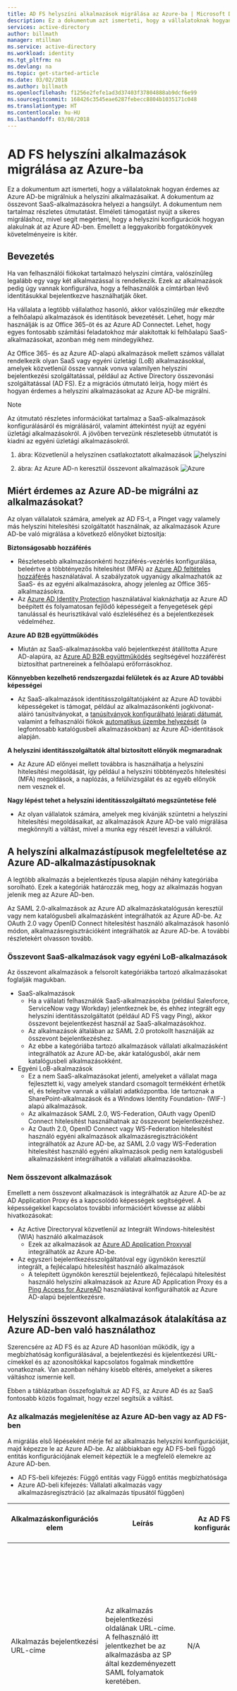 ```yaml
---
title: AD FS helyszíni alkalmazások migrálása az Azure-ba | Microsoft Docs
description: Ez a dokumentum azt ismerteti, hogy a vállalatoknak hogyan érdemes az Azure AD-be migrálniuk a helyszíni alkalmazásaikat, és kifejezetten az összevont SaaS-alkalmazásaikat.
services: active-directory
author: billmath
manager: mtillman
ms.service: active-directory
ms.workload: identity
ms.tgt_pltfrm: na
ms.devlang: na
ms.topic: get-started-article
ms.date: 03/02/2018
ms.author: billmath
ms.openlocfilehash: f1256e2fefe1ad3d37403f37804888ab9dcf6e99
ms.sourcegitcommit: 168426c3545eae6287febecc8804b1035171c048
ms.translationtype: HT
ms.contentlocale: hu-HU
ms.lasthandoff: 03/08/2018
---
```

# <a name="migrate-ad-fs-on-premises-apps-to-azure"></a>AD FS helyszíni alkalmazások migrálása az Azure-ba 

Ez a dokumentum azt ismerteti, hogy a vállalatoknak hogyan érdemes az Azure AD-be migrálniuk a helyszíni alkalmazásaikat.  A dokumentum az összevont SaaS-alkalmazásokra helyezi a hangsúlyt.  A dokumentum nem tartalmaz részletes útmutatást.  Elméleti támogatást nyújt a sikeres migráláshoz, mivel segít megérteni, hogy a helyszíni konfigurációk hogyan alakulnak át az Azure AD-ben. Emellett a leggyakoribb forgatókönyvek követelményeire is kitér.

## <a name="introduction"></a>Bevezetés

Ha van felhasználói fiókokat tartalmazó helyszíni címtára, valószínűleg legalább egy vagy két alkalmazással is rendelkezik.  Ezek az alkalmazások pedig úgy vannak konfigurálva, hogy a felhasználók a címtárban lévő identitásukkal bejelentkezve használhatják őket.

Ha vállalata a legtöbb vállalathoz hasonló, akkor valószínűleg már elkezdte a felhőalapú alkalmazások és identitások bevezetését.  Lehet, hogy már használják is az Office 365-öt és az Azure AD Connectet.  Lehet, hogy egyes fontosabb számítási feladatokhoz már alakítottak ki felhőalapú SaaS-alkalmazásokat, azonban még nem mindegyikhez.  

Az Office 365- és az Azure AD-alapú alkalmazások mellett számos vállalat rendelkezik olyan SaaS vagy egyéni üzletági (LoB) alkalmazásokkal, amelyek közvetlenül össze vannak vonva valamilyen helyszíni bejelentkezési szolgáltatással, például az Active Directory összevonási szolgáltatással (AD FS).  Ez a migrációs útmutató leírja, hogy miért és hogyan érdemes a helyszíni alkalmazásokat az Azure AD-be migrálni.

>[!NOTE]
>Az útmutató részletes információkat tartalmaz a SaaS-alkalmazások konfigurálásáról és migrálásáról, valamint áttekintést nyújt az egyéni üzletági alkalmazásokról.  A jövőben tervezünk részletesebb útmutatót is kiadni az egyéni üzletági alkalmazásokról.

1. ábra: Közvetlenül a helyszínen csatlakoztatott alkalmazások ![helyszíni](media/migrate-adfs-apps-to-azure/migrate1.png)

2. ábra: Az Azure AD-n keresztül összevont alkalmazások ![Azure](media/migrate-adfs-apps-to-azure/migrate2.png)

## <a name="why-migrate-apps-to-azure-ad"></a>Miért érdemes az Azure AD-be migrálni az alkalmazásokat?

Az olyan vállalatok számára, amelyek az AD FS-t, a Pinget vagy valamely más helyszíni hitelesítési szolgáltatót használnak, az alkalmazások Azure AD-be való migrálása a következő előnyöket biztosítja:

**Biztonságosabb hozzáférés**
- Részletesebb alkalmazásonkénti hozzáférés-vezérlés konfigurálása, beleértve a többtényezős hitelesítést (MFA) az [Azure AD feltételes hozzáférés](https://docs.microsoft.com/azure/active-directory/active-directory-conditional-access-azure-portal) használatával.  A szabályzatok ugyanúgy alkalmazhatók az SaaS- és az egyéni alkalmazásokra, ahogy jelenleg az Office 365-alkalmazásokra.
- Az [Azure AD Identity Protection](https://docs.microsoft.com/azure/active-directory/active-directory-identityprotection) használatával kiaknázhatja az Azure AD beépített és folyamatosan fejlődő képességeit a fenyegetések gépi tanulással és heurisztikával való észleléséhez és a bejelentkezések védelméhez.

**Azure AD B2B együttműködés**
- Miután az SaaS-alkalmazásokba való bejelentkezést átállította Azure AD-alapúra, az [Azure AD B2B együttműködés](https://docs.microsoft.com/azure/active-directory/active-directory-b2b-what-is-azure-ad-b2b) segítségével hozzáférést biztosíthat partnereinek a felhőalapú erőforrásokhoz.

**Könnyebben kezelhető rendszergazdai felületek és az Azure AD további képességei**
- Az SaaS-alkalmazások identitásszolgáltatójaként az Azure AD további képességeket is támogat, például az alkalmazásonkénti jogkivonat-aláíró tanúsítványokat, a [tanúsítványok konfigurálható lejárati dátumát](https://docs.microsoft.com/azure/active-directory/active-directory-sso-certs), valamint a felhasználói fiókok [automatikus üzembe helyezését](https://docs.microsoft.com/azure/active-directory/active-directory-saas-app-provisioning) (a legfontosabb katalógusbeli alkalmazásokban) az Azure AD-identitások alapján.

**A helyszíni identitásszolgáltatók által biztosított előnyök megmaradnak**
- Az Azure AD előnyei mellett továbbra is használhatja a helyszíni hitelesítési megoldását, így például a helyszíni többtényezős hitelesítési (MFA) megoldások, a naplózás, a felülvizsgálat és az egyéb előnyök nem vesznek el. 

**Nagy lépést tehet a helyszíni identitásszolgáltató megszüntetése felé**
- Az olyan vállalatok számára, amelyek meg kívánják szüntetni a helyszíni hitelesítési megoldásaikat, az alkalmazások Azure AD-be való migrálása megkönnyíti a váltást, mivel a munka egy részét leveszi a vállukról. 

## <a name="mapping-types-of-apps-on-premises-to-types-of-apps-in-azure-ad"></a>A helyszíni alkalmazástípusok megfeleltetése az Azure AD-alkalmazástípusoknak
A legtöbb alkalmazás a bejelentkezés típusa alapján néhány kategóriába sorolható.  Ezek a kategóriák határozzák meg, hogy az alkalmazás hogyan jelenik meg az Azure AD-ben.

Az SAML 2.0-alkalmazások az Azure AD alkalmazáskatalógusán keresztül vagy nem katalógusbeli alkalmazásként integrálhatók az Azure AD-be.  Az OAuth 2.0 vagy OpenID Connect hitelesítést használó alkalmazások hasonló módon, alkalmazásregisztrációként integrálhatók az Azure AD-be.  A további részletekért olvasson tovább.

### <a name="federated-saas-apps-vs-custom-lob-apps"></a>Összevont SaaS-alkalmazások vagy egyéni LoB-alkalmazások
Az összevont alkalmazások a felsorolt kategóriákba tartozó alkalmazásokat foglalják magukban.

- SaaS-alkalmazások 
    - Ha a vállalati felhasználók SaaS-alkalmazásokba (például Salesforce, ServiceNow vagy Workday) jelentkeznek be, és ehhez integrált egy helyszíni identitásszolgáltatót (például AD FS vagy Ping), akkor összevont bejelentkezést használ az SaaS-alkalmazásokhoz.
    - Az alkalmazások általában az SAML 2.0 protokollt használják az összevont bejelentkezéshez.
    - Az ebbe a kategóriába tartozó alkalmazások vállalati alkalmazásként integrálhatók az Azure AD-be, akár katalógusból, akár nem katalógusbeli alkalmazásokként.
- Egyéni LoB-alkalmazások
    - Ez a nem SaaS-alkalmazásokat jelenti, amelyeket a vállalat maga fejlesztett ki, vagy amelyek standard csomagolt termékként érhetők el, és telepítve vannak a vállalati adatközpontba.  Ide tartoznak a SharePoint-alkalmazások és a Windows Identity Foundation- (WIF-) alapú alkalmazások.
    - Az alkalmazások SAML 2.0, WS-Federation, OAuth vagy OpenID Connect hitelesítést használhatnak az összevont bejelentkezéshez.
    - Az Oauth 2.0, OpenID Connect vagy WS-Federation hitelesítést használó egyéni alkalmazások alkalmazásregisztrációként integrálhatók az Azure AD-be, az SAML 2.0 vagy WS-Federation hitelesítést használó egyéni alkalmazások pedig nem katalógusbeli alkalmazásként integrálhatók a vállalati alkalmazásokba.

### <a name="non-federated-apps"></a>Nem összevont alkalmazások
Emellett a nem összevont alkalmazások is integrálhatók az Azure AD-be az AD Application Proxy és a kapcsolódó képességek segítségével.  A képességekkel kapcsolatos további információért kövesse az alábbi hivatkozásokat:
- Az Active Directoryval közvetlenül az Integrált Windows-hitelesítést (WIA) használó alkalmazások
    - Ezek az alkalmazások az [Azure AD Application Proxyval](https://docs.microsoft.com/azure/active-directory/application-proxy-publish-azure-portal) integrálhatók az Azure AD-be.
- Az egyszeri bejelentkezésszolgáltatóval egy ügynökön keresztül integrált, a fejlécalapú hitelesítést használó alkalmazások
    - A telepített ügynökön keresztül bejelentkező, fejlécalapú hitelesítést használó helyszíni alkalmazások az Azure AD Application Proxy és a [Ping Access for AzureAD](https://blogs.technet.microsoft.com/enterprisemobility/2017/06/15/ping-access-for-azure-ad-is-now-generally-available-ga/) használatával konfigurálhatók az Azure AD-alapú bejelentkezésre.

## <a name="translating-on-premises-federated-apps-to-azure-ad"></a>Helyszíni összevont alkalmazások átalakítása az Azure AD-ben való használathoz 
Szerencsére az AD FS és az Azure AD hasonlóan működik, így a megbízhatóság konfigurálásával, a bejelentkezési és kijelentkezési URL-címekkel és az azonosítókkal kapcsolatos fogalmak mindkettőre vonatkoznak.  Van azonban néhány kisebb eltérés, amelyeket a sikeres váltáshoz ismernie kell.

Ebben a táblázatban összefoglaltuk az AD FS, az Azure AD és az SaaS fontosabb közös fogalmait, hogy ezzel segítsük a váltást. 

### <a name="representing-the-app-in-azure-ad-or-ad-fs"></a>Az alkalmazás megjelenítése az Azure AD-ben vagy az AD FS-ben
A migrálás első lépéseként mérje fel az alkalmazás helyszíni konfigurációját, majd képezze le az Azure AD-be.  Az alábbiakban egy AD FS-beli függő entitás konfigurációjának elemeit képeztük le a megfelelő elemekre az Azure AD-ben.  
- AD FS-beli kifejezés: Függő entitás vagy Függő entitás megbízhatósága
- Azure AD-beli kifejezés: Vállalati alkalmazás vagy alkalmazásregisztráció (az alkalmazás típusától függően)

|Alkalmazáskonfigurációs elem|Leírás|Az AD FS-beli konfigurációban|A megfelelő hely az Azure AD-beli konfigurációban|SAML-jogkivonat eleme|
|-----|-----|-----|-----|-----|
|Alkalmazás bejelentkezési URL-címe|Az alkalmazás bejelentkezési oldalának URL-címe. A felhasználó itt jelentkezhet be az alkalmazásba az SP által kezdeményezett SAML folyamatok keretében.|N/A|Az Azure AD-ben a bejelentkezési URL-cím az Azure Portalon, az alkalmazás Egyszeri bejelentkezési tulajdonságainál, bejelentkezési URL-cím néven van konfigurálva.</br></br>(Lehetséges, hogy a bejelentkezési URL-cím megjelenítéséhez a Speciális URL-beállítások megjelenítése elemre kell kattintania.)||
|Alkalmazás válasz URL-címe|Az alkalmazás az identitásszolgáltató által használt URL-címe.  Az identitásszolgáltató ide küldi a felhasználó adatait és a jogkivonatot, miután a felhasználó bejelentkezett az identitásszolgáltatóra.</br></br>  Ezt az SAML helyességi feltétel fogyasztói végpontjának is hívják.|Az alkalmazás AD FS-beli függő entitás megbízhatóságának részét képezi.  Kattintson a jobb gombbal a függő entitásra, és válassza a Tulajdonságok elemet, majd a Végpontok lapot.|Az Azure AD-ben a válasz URL-cím az Azure Portalon, az alkalmazás Egyszeri bejelentkezési tulajdonságainál, válasz URL-cím néven van konfigurálva.</br></br>(Lehetséges, hogy a válasz URL-cím megjelenítéséhez a Speciális URL-beállítások megjelenítése elemre kell kattintania.)|Az SAML-jogkivonat Cél elemének felel meg.</br></br>  Példaérték: https://contoso.my.salesforce.com|
|Alkalmazás kijelentkezési URL-címe|Erre az URL-címre érkeznek a felhasználók kijelentkezésekor a „kijelentkezési tisztítási” kérések érkeznek, amelyek az összes többi alkalmazásból kijelentkeztetik a felhasználót, amelyekbe az identitásszolgáltató bejelentkeztette.|Az AD FS-kezelőben itt található: Függő entitások megbízhatósága.  Kattintson a jobb gombbal a RP, és válassza a Tulajdonságok elemet, majd a Végpontok lapot.|NA – Az Azure AD nem támogatja az „egyszeri kijelentkezést”, azaz az összes alkalmazásból való kijelentkezést.  Egyszerűen magából az Azure AD-ből jelentkezteti ki a felhasználót.|NA|
|Alkalmazásazonosító|Az alkalmazás az identitásszolgáltató által használt azonosítója. Gyakran (de nem mindig) a bejelentkezési URL-cím az azonosító.</br></br>  Az alkalmazás időnként „entitásazonosítóként” hivatkozik rá.|Az AD FS-ben ez a Függő entitás azonosítója: Kattintson a jobb gombbal a függő entitásra, és válassza a Tulajdonságok elemet, majd az Azonosítók lapot.|Az Azure AD-ben az azonosító az Azure Portalon, az alkalmazás egyszeri bejelentkezési tulajdonságainál, a Tartomány és URL-címek területen, Azonosító néven van konfigurálva. (Lehetséges, hogy a megjelenítéséhez a „Speciális URL-beállítások megjelenítése” jelölőnégyzetre kell kattintania.)|Az SAML-jogkivonat Célközönség elemének felel meg.|
|Alkalmazás összevonási metaadatai|Az alkalmazás összevonási metaadatainak helye.  Az identitásszolgáltató használja egyes konfigurációs beállítások, például a végpontok vagy a titkosítási tanúsítványok automatikus frissítéséhez.|Az alkalmazás összevonási metaadatainak URL-címe az alkalmazás AD FS-beli függő entitás megbízhatóságának részét képezi.  Kattintson a jobb gombbal a megbízhatóságra, válassza a Tulajdonságok elemet, majd kattintson a Monitorozás lapra.|NA – Az Azure AD nem támogatja az alkalmazások összevonási metaadatainak közvetlen felhasználását.|NA|
|Felhasználói azonosító / NameID|A felhasználó identitását az Azure AD-ből vagy az AD FS-ből az alkalmazás felé egyértelműen azonosító attribútum.</br></br>  Általában a felhasználó egyszerű felhasználóneve vagy e-mail-címe.|Az AD FS-ben ez a függő entitásra vonatkozó jogcímszabályként található meg.  A legtöbb esetben a jogcímszabály ad ki egy jogcímet a „nameidentifier” karakterláncra végződő típussal.|Az Azure AD-ben a felhasználói azonosító az Azure Portalon, az alkalmazás Egyszeri bejelentkezési tulajdonságainál található a Felhasználói attribútumok címszó alatt.</br></br>A rendszer alapértelmezés szerint az egyszerű felhasználónevet használja.|Az SAML-jogkivonat NameID elemeként jut el az identitásszolgáltatótól az alkalmazáshoz.|
|Az alkalmazásnak küldendő egyéb jogcímek|A felhasználói azonosító/NameID mellett az identitásszolgáltató gyakran egyéb jogcím-információkat is küld az alkalmazásnak, például a felhasználó utónevét, vezetéknevét, e-mail-címét és csoporttagságait.|Az AD FS-ben ez a függő entitásra vonatkozó egyéb jogcímszabályokként található meg.|Az Azure AD-ben ez az Azure Portalon, az alkalmazás egyszeri bejelentkezési tulajdonságainál található a Felhasználói attribútumok címszó alatt. Kattintson az Egyéb felhasználói attribútumok megtekintése és szerkesztése elemre.|| 

### <a name="representing-azure-ad-as-an-identity-provider-idp-in-a-saas-app"></a>Az Azure AD identitásszolgáltatóként (IdP) való szerepeltetése SaaS-alkalmazásokban
A migrálás keretében az alkalmazást konfigurálnia kell, hogy az Azure AD-re (és ne a helyszíni identitásszolgáltatóra) mutasson.  Ez a szakasz elsősorban az SAML protokollt használó SaaS-alkalmazásokkal, és nem az egyéni/LoB-alkalmazásokkal foglalkozik. A leírt alapelvek azonban az egyéni/LoB-alkalmazásokra is érvényesek. 

Lényegében csak néhány főbb dolog szükséges az SaaS-alkalmazások az Azure AD felé való irányításához
- Identitásszolgáltató kibocsátója: https&#58;//sts.windows.net/{bérlőazonosító}/
- Identitásszolgáltató bejelentkezési URL-címe: https&#58;//login.microsoftonline.com/{bérlőazonosító}/saml2
- Identitásszolgáltató kijelentkezési URL-címe: https&#58;//login.microsoftonline.com/{bérlőazonosító}/saml2 
- Összevonási metaadatok helye: https&#58;//login.windows.net/{bérlőazonosító} <bérlőazonosító>/federationmetadata/2007-06/federationmetadata.xml?appid={<alkalmazásazonosító} 

ahol a {bérlőazonosító} helyére a bérlő azonosítóját (az Azure Portalon az Azure Active Directory -> Tulajdonságok menüpontban a Címtár-azonosító néven található), az {alkalmazásazonosító} helyére pedig az alkalmazás azonosítóját kell írni (az alkalmazás Tulajdonságok felületén az Alkalmazás-azonosító néven található).

A táblázat részletesen ismerteti az identitásszolgáltató konfigurációs elemeit, amelyek az alkalmazások egyszeri bejelentkezési beállításainak konfigurálására használhatók, valamint ezek értékeit és helyét az AD FS-ben és az Azure AD-ben.  A tábla hivatkozási alapja az SaaS-alkalmazás, amelynek tudnia kell, hogy hová küldheti a hitelesítési kéréseket, és hogyan érvényesítheti a visszakapott jogkivonatokat.

|Konfigurációs elem|Leírás|AD FS|Azure AD|
|---|---|---|---|
|IdP </br>bejelentkezési </br>URL-cím|Az identitásszolgáltató az alkalmazás által használt bejelentkezési URL-címe (ahová a rendszer átirányítja a felhasználót a bejelentkezéshez).|Az AD FS bejelentkezési URL-címe az AD FS összevonási szolgáltatás neve az „/adfs/ls/” utótaggal kiegészítve, például: https&#58;//fs.contoso.com/adfs/ls/.|Az Azure AD megfelelő értéke azt a mintát követi, ahol a {bérlőazonosító} helyére a bérlő azonosítóját kell írni (az Azure Portalon az Azure Active Directory -> Tulajdonságok területen Címtár-azonosító néven található).</br></br>Az SAML-P protokollt használó alkalmazások esetében: https&#58;//login.microsoftonline.com</br>/{bérlőazonosító}/saml2 </br></br>A WS-Federation protokollt használó alkalmazások esetében: https&#58;//login.microsoftonline.com</br>/{bérlőazonosító}/wsfed|
|IdP </br>Kijelentkezés </br>URL-cím|Az identitásszolgáltató az alkalmazás által használt kijelentkezési URL-címe (ahová a rendszer átirányítja a felhasználót, amikor kijelentkezik az alkalmazásból).|Az AD FS esetében a kijelentkezési URL-cím vagy azonos a bejelentkezési URL-címmel, vagy megegyezik vele, de a „wa=wsignout1.0” utótaggal egészül ki, például: https&#58;//fs.contoso.com/adfs/ls /?wa=wsignout1.0.|Az Azure AD megfelelő értéke attól függ, hogy az alkalmazás támogatja-e az SAML 2.0-alapú kijelentkezést.</br></br>Ha az alkalmazás támogatja az SAML-alapú kijelentkezést, az érték azt a mintát követi, ahol a {bérlőazonosító} helyére a bérlő azonosítóját kell írni (az Azure Portalon az Azure Active Directory -> Tulajdonságok területen Címtár-azonosító néven található). https&#58;//login.microsoftonline.com</br>/{bérlőazonosító}/saml2</br></br>Ha az alkalmazás nem támogatja az SAML-alapú kijelentkezést: https&#58;//login.microsoftonline.com</br>/common/wsfederation?wa=wsignout1.0|
|Jogkivonat </br>Aláírás </br>Tanúsítvány|A tanúsítvány, amelynek a titkos kulcsát az identitásszolgáltató a kiállított jogkivonatok aláírásához használja.  Igazolja, hogy a jogkivonat attól az identitásszolgáltatótól származik, amellyel az alkalmazás megbízhatósági kapcsolata konfigurálva van.|Az AD FS jogkivonat-aláíró tanúsítványa az AD FS-kezelőben a Tanúsítványok területen található.|Az Azure AD-ben a jogkivonat-aláíró tanúsítvány az Azure Portalon, az alkalmazás egyszeri bejelentkezési tulajdonságainál található SAML aláíró tanúsítvány néven. Innen letöltheti a tanúsítványt, hogy feltöltse az alkalmazásba.</br></br>  Ha az alkalmazás több tanúsítvánnyal is rendelkezik, az összes tanúsítvány megtalálható az összevonási metaadatokat tartalmazó XML-fájlban.|
|Azonosító / </br>Kiállító|Az identitásszolgáltató az alkalmazás által használt azonosítója (más néven Kiállító vagy Kiállítóazonosító).</br></br>Az SAML-jogkivonatban ez az érték a Kiállító elemként található meg.|Az AD FS esetében az azonosító általában az összevonási szolgáltatás azonosítója az AD FS-kezelőben, amely a Szolgáltatás -> Összevonási szolgáltatás tulajdonságainak szerkesztése területen található.  Például: http&#58;//fs.contoso.com/adfs/services/trust.|Az Azure AD megfelelő értéke azt a mintát követi, ahol a {bérlőazonosító} helyébe a bérlő azonosítóját kell írni (az Azure Portalon az Azure Active Directory -> Tulajdonságok menüpontban a „Könyvtár-azonosító” alatt található).  https&#58;//sts.windows.net/{bérlőazonosító}/|
|IdP </br>Összevonás </br>Metaadatok|Az identitásszolgáltató nyilvánosan elérhető összevonási metaadatainak helye.  (Az összevonási metaadatokat egyes alkalmazásokban alternatív megoldásként használják, hogy a rendszergazdának ne kelljen egyenként konfigurálnia az URL-címeket, azonosítókat és jogkivonat-aláíró tanúsítványokat.)|Az AD FS összevonási metaadatainak URL-címe az AD FS-kezelőben a Szolgáltatás -> Végpontok -> Metaadatok -> Típus: összevonási metaadatok területen található, például: https&#58;//fs.contoso.com/ FederationMetadata/2007-06/</br>FederationMetadata.xml.|Az Azure AD megfelelő értéke a https&#58;//login.microsoftonline.com</br>/{BérlőTartományneve}/FederationMetadata/2007-06/</br>FederationMetadata.xml mintát követi, ahol a {BérlőTartományNeve} helyére a bérlő nevét kell írni „contoso.onmicrosoft.com” formátumban. </br></br>[További információ](https://docs.microsoft.com/azure/active-directory/develop/active-directory-federation-metadata) az Azure AD összevonási metaadatairól.

## <a name="migrating-saas-apps"></a>SaaS-alkalmazások migrálása
Az SaaS-alkalmazások az AD FS-ből vagy más identitásszolgáltatóról az Azure AD-be való migrálása jelenleg manuálisan hajtható végre. Alkalmazásspecifikus útmutatásért [lásd a katalógusban található SaaS-alkalmazások integrálását ismertető oktatóanyagok listáját](https://docs.microsoft.com/azure/active-directory/active-directory-saas-tutorial-list).

Az integrációs oktatóanyagok feltételezik, hogy zöldmezős integrációt hajt végre.  Néhány, a migrálásra vonatkozó fontos koncepciót, érdemes figyelembe vennie az alkalmazások tervezése, felmérése, konfigurálása és átállítása során.  
- Egyes alkalmazások migrálása egyszerű, az összetettebb követelményekkel rendelkező, például egyedi jogcímeket igénylő alkalmazások esetében azonban további konfigurálásra lehet szükség az Azure AD-ben és/vagy az Azure AD Connectben.
- A leggyakoribb forgatókönyvekben csak a NameId jogcím és egyéb általános felhasználóazonosító jogcímek szükségesek az alkalmazáshoz. Annak meghatározásához, hogy szükséges-e bármilyen további jogcím, vizsgálja meg, milyen jogcímeket bocsát ki az AD FS vagy a külső identitásszolgáltató.
- Miután megállapította, hogy további jogcím(ek) szükséges(ek), meg kell győződnie róla, hogy az Azure AD-ben elérhető(k).  Ellenőrizze az Azure AD Connect szinkronizálási konfigurációjában, hogy a szükséges attribútumok, például a samAccountName attribútum szinkronizálódik-e az Azure AD-be.
- Amint az attribútumok elérhetők az Azure AD-ben, adjon hozzá jogcímkiállítási szabályokat az Azure AD-ben, hogy ezek az attribútumok jogcímként szerepeljenek a kiállított jogkivonatokban.  Az alkalmazás egyszeri bejelentkezési tulajdonságain belül valósul meg az Azure AD-ben.

### <a name="assessing-what-can-be-migrated"></a>A migrálható tartalmak felmérése
Az SAML 2.0-alkalmazások az Azure AD alkalmazáskatalógusán keresztül vagy nem katalógusbeli alkalmazásként integrálhatók az Azure AD-be.  

Bizonyos konfigurációk Azure AD-beli beállításához további lépések szükségesek, más konfigurációk pedig jelenleg nem támogatottak.  Annak megállapításához, hogy mi migrálható, tekintse át az egyes alkalmazások aktuális konfigurációját, különös tekintettel a következőkre:
- A konfigurált jogcímszabályok (kiadásátalakítási szabályok)
- Az SAML NameID formátum és attribútum
- A kiállított SAML-jogkivonatverziók
- Egyéb konfigurációk, például kiállításengedélyezési szabályok vagy hozzáférés-vezérlési szabályzatok és többtényezős hitelesítési (további hitelesítési) szabályok

#### <a name="what-can-be-migrated-today"></a>A jelenleg migrálható alkalmazások
A jelenleg könnyen migrálható alkalmazások közé a konfigurációs elemek és jogcímek szabványos készletét használó SAML 2.0-alkalmazások tartoznak.  Ezek az alkalmazások a következőket tartalmazhatják:
- egyszerű felhasználónév;
- e-mail-cím;
- utónév;
- vezetéknév;
- az SAML NameID-ként használt alternatív attribútum, például az Azure AD Mail attribútum, a Mail előtag, az employeeid, az 1–15. bővítményattribútumok vagy a helyszíni SamAccountName (lásd: [A NameIdentifier jogcím szerkesztése)](./develop/active-directory-saml-claims-customization.md);
- egyéni jogcímek (a támogatott jogcímek leképezésével kapcsolatos információért lásd az [itt](active-directory-claims-mapping.md) és [itt](./develop/active-directory-saml-claims-customization.md) található dokumentumot).

Az egyéni jogcímek és nameID elemek mellett az Azure AD-ben a migráció keretében további konfigurációs lépéseket igénylő konfigurációk a következők:
- Az AD FS egyéni hitelesítési vagy MFA-szabályai (az [Azure AD feltételes hozzáférés](active-directory-conditional-access-azure-portal.md) funkciójával konfigurált szabályok).
- A több SAML-végponttal rendelkező alkalmazások az Azure AD-ben a PowerShell használatával konfigurálhatók. (Ez a funkció a portálon nem érhető el.)
- A WS-Federationt használó alkalmazásokat, például az SAML 1.1-es verziójú jogkivonatot igénylő SharePoint-alkalmazásokat manuálisan kell konfigurálnia a PowerShell használatával.

#### <a name="appsconfigurations-not-supported-in-azure-ad-today"></a>Az Azure AD-ben jelenleg nem támogatott alkalmazások/konfigurációk
A következő képességeket igénylő alkalmazások jelenleg nem migrálhatók.  Ha ilyen szolgáltatásokat igénylő alkalmazásokkal rendelkezik, küldjön visszajegyzést a megjegyzések szakaszban.
- Protokollképességek
    - Az SAML az összes bejelentkezett alkalmazásból való egyszeri kijelentkezés (SLO) szolgáltatásának támogatása
    - A WS-Trust ActAs minta támogatása
    - Az SAML-összetevő felbontása 
    - Az aláírt SAML-kérések aláírás-ellenőrzése (megjegyzendő, hogy a rendszer elfogadja az aláírt kéréseket, de nem ellenőrzi az aláírást)
 - Jogkivonat-képességek 
     - SAML-jogkivonat titkosítása 
     - SAML 1.1-es verziójú jogkivonatok az SAML protokoll válaszaiban 
- Jogkivonatokban lévő jogcímek képességei
    - Helyszíni csoportnevek kiállítása jogcímekként
    - Az Azure AD-től eltérő tárolókból származó jogcímek
    - Összetett jogcímkiadás-átalakítási szabályok (a támogatott jogcímek társításával kapcsolatos információért tekintse meg [ezt](https://docs.microsoft.com/azure/active-directory/active-directory-claims-mapping) és [ezt](https://docs.microsoft.com/azure/active-directory/develop/active-directory-saml-claims-customization) a dokumentumot).
    - Címtárbővítmények kiállítása jogcímekként
    - A NameID-formátum egyedi meghatározása
    - Többértékű attribútumok kiállítása

>[!NOTE]
>Az Azure AD folyamatosan további képességekkel bővül ezen a területen. Ezt a dokumentumot rendszeresen frissítjük. 

### <a name="configuring-azure-ad"></a>Az Azure AD konfigurálása    
#### <a name="configure-single-sign-on-sso-settings-for-the-saas-app"></a>Az SaaS-alkalmazás egyszeri bejelentkezési (SSO) beállításainak konfigurálása

Az Azure AD-ben az SAML-alapú bejelentkezés az alkalmazás Egyszeri bejelentkezési tulajdonságainál, a Felhasználói attribútumok területen konfigurálható az alkalmazás igényeinek megfelelően, amint az alább látható:

![](media/migrate-adfs-apps-to-azure/migrate3.png)
- Kattintson az Egyéb felhasználói attribútumok megtekintése és szerkesztése elemre a biztonsági jogkivonatban jogcímekként küldendő attribútumok megtekintéséhez.

![](media/migrate-adfs-apps-to-azure/migrate4.png)
- A szerkesztéshez kattintson egy attribútum sorára, új attribútum hozzáadásához pedig az „Attribútum hozzáadása” elemre. 
![](media/migrate-adfs-apps-to-azure/migrate5.png)

#### <a name="assign-users-to-the-app"></a>Felhasználók hozzárendelése az alkalmazáshoz
Ahhoz, hogy az Azure AD-beli felhasználók bejelentkezhessenek egy adott SaaS-alkalmazásba, hozzáférést kell adni nekik az Azure AD-n belül.

A felhasználók az Azure AD portálon való hozzárendeléséhez lépjen a portálon az SaaS-alkalmazás képernyőjére, és kattintson az oldalsáv Felhasználók és csoportok elemére. Felhasználó vagy csoport hozzáadásához kattintson a képernyő tetején a Felhasználó hozzáadása elemre. 

![](media/migrate-adfs-apps-to-azure/migrate6.png) 

![](media/migrate-adfs-apps-to-azure/migrate7.png) A hozzáférés ellenőrzéséhez győződjön meg róla, hogy a felhasználó látja-e az adott SaaS-alkalmazást a bejelentkezéskor a http://myapps.microsoft.com címen elérhető [hozzáférési panelen](https://docs.microsoft.com/azure/active-directory/active-directory-saas-access-panel-introduction). Például az alábbi felhasználóhoz sikeresen hozzá lett rendelve a Salesforce- és a ServiceNow-hozzáférés.

![](media/migrate-adfs-apps-to-azure/migrate8.png)

### <a name="configuring-the-saas-app"></a>Az SaaS-alkalmazás konfigurálása
A helyszíni összevonási megoldásról az Azure AD-re való váltás folyamata attól függ, hogy az érintett SaaS-alkalmazás támogatja-e több identitásszolgáltató (IdP) használatát.  Az alábbiakban olvasható néhány gyakori kérdés a több identitásszolgáltató támogatásával kapcsolatban.

   **K: Mit jelent, ha egy adott alkalmazás több identitásszolgáltatót támogat?**
    
   V: A több identitásszolgáltató használatát támogató SaaS-alkalmazásokban az új identitásszolgáltató (esetünkben az Azure AD) minden adata megadható a bejelentkezési felület módosításainak véglegesítése előtt.  Miután végzett a konfiguráció megadásával, átválthatja az alkalmazás hitelesítési konfigurációját, hogy az Azure AD-re mutasson.

   K: Mi a jelentősége, hogy egy SaaS-alkalmazás támogatja-e több identitásszolgáltató használatát?

   V: Ha az alkalmazás nem támogatja több identitásszolgáltató használatát, a rendszergazdának meg kell jelölnie egy rövid szerviz- vagy karbantartási időszakot. Az alkalmazás ezalatt nem lesz elérhető, mivel a rendszergazda konfigurálja az Azure AD-t az alkalmazás új identitásszolgáltatójaként. A felhasználókat tájékoztatni kell, hogy a szolgáltatáskimaradás közben nem fognak tudni a bejelentkezni fiókba.

   Ha az alkalmazás támogatja több identitásszolgáltató használatát, az új identitásszolgáltató konfigurálása előre elvégezhető, és így a rendszergazda az Azure átállításakor az identitásszolgáltatót is egyszerűen átválthatja.

   Emellett ha az alkalmazás támogatja több identitásszolgáltató használatát, és Ön úgy dönt, hogy egyidejűleg több identitásszolgáltató is kezelheti a bejelentkezések hitelesítését, a felhasználó a bejelentkezési oldalon eldöntheti, hogy melyik identitásszolgáltatót használja a hitelesítéshez.

#### <a name="example-multiple-idp-support"></a>Példa: több identitásszolgáltató támogatása
A Salesforce-ban például az identitásszolgáltató konfigurációja a Beállítások -> Vállalati beállítások -> Saját tartomány -> Hitelesítési konfiguráció területen található.

![](media/migrate-adfs-apps-to-azure/migrate9.png)

A korábban az Identitás -> Egyszeri bejelentkezés beállításai felületen létrehozott konfigurációnak köszöngetően képesnek módosíthatja a hitelesítési konfiguráció identitásszolgáltatóját például az AD FS-ről az Azure AD-re. 

![](media/migrate-adfs-apps-to-azure/migrate10.png)

### <a name="optional-configure-user-provisioning-in-azure-ad"></a>Választható: Felhasználók átadásának konfigurálása az Azure AD-ben
Ha azt szeretné, hogy az Azure AD közvetlenül kezelje egy adott SaaS-alkalmazás felhasználóátadását, tekintse át ezt a dokumentumot, amely a vállalati alkalmazások felhasználóifiók-átadásának az Azure AD-ben való kezeléséről szól (nem kötelező).

## <a name="next-steps"></a>További lépések

- [Alkalmazások kezelése az Azure Active Directoryval](active-directory-enable-sso-scenario.md)
- [Alkalmazások hozzáférésének kezelése](active-directory-managing-access-to-apps.md)
- [Azure AD Connect-összevonás](active-directory-aadconnectfed-whatis.md)